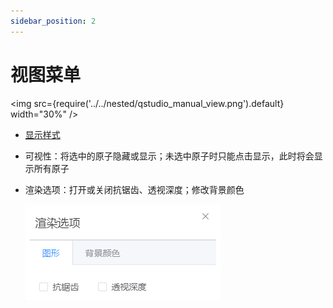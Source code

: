 ```yaml
---
sidebar_position: 2
---
```


# 视图菜单

<!-- <img src="nested/qstudio_manual_view.png"> -->
<img src={require('../../nested/qstudio_manual_view.png').default} width="30%" />

- [显示样式](./qstudio_manual_view_display)
- 可视性：将选中的原子隐藏或显示；未选中原子时只能点击显示，此时将会显示所有原子
- 渲染选项：打开或关闭抗锯齿、透视深度；修改背景颜色
  
  ![](../../nested/qstudio_manual_view2.png)
